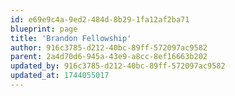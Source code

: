 ```yaml
---
id: e69e9c4a-9ed2-484d-8b29-1fa12af2ba71
blueprint: page
title: 'Brandon Fellowship'
author: 916c3785-d212-40bc-89ff-572097ac9582
parent: 2a4d70d6-945a-43e9-a8cc-8ef16663b202
updated_by: 916c3785-d212-40bc-89ff-572097ac9582
updated_at: 1744055017
---
```

